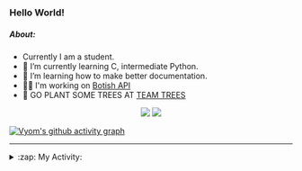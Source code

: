 ### Hello World!

##### About:
- Currently I am a student.
- 🌱 I’m currently learning C, intermediate Python.
- 🌱 I’m learning how to make better documentation.
- 👨‍💻 I'm working on [Botish API](https://github.com/Vyvy-vi/api)
- 🌱 GO PLANT SOME TREES AT [TEAM TREES](https://teamtrees.org/)

<p align="center">
  <a href="https://twitter.com/Vyvy_viM"><img target="_blank" src="https://img.shields.io/badge/twitter%20@Vyvy_viM-0D95E8?style=for-the-badge&logo=twitter&logoColor=white"/></a> 
  <a href="https://vyvy-vi.github.io/portfolio"><img target="_blank" src="https://img.shields.io/badge/-I_love_open_source-green?style=for-the-badge&logo=github&logoColor=black"/></a> 
</p>

[![Vyom's github activity graph](https://activity-graph.herokuapp.com/graph?username=Vyvy-vi)](https://github.com/ashutosh00710/github-readme-activity-graph)

---
<details>
  <summary>:zap: My Activity:</summary>
  
<!--START_SECTION:waka-->
![Code Time](http://img.shields.io/badge/Code%20Time-618%20hrs%2015%20mins-blue)

**I'm a Night 🦉** 

```text
🌞 Morning    44 commits     ██░░░░░░░░░░░░░░░░░░░░░░░   8.58% 
🌆 Daytime    124 commits    ██████░░░░░░░░░░░░░░░░░░░   24.17% 
🌃 Evening    162 commits    ████████░░░░░░░░░░░░░░░░░   31.58% 
🌙 Night      183 commits    █████████░░░░░░░░░░░░░░░░   35.67%

```
📅 **I'm Most Productive on Sunday** 

```text
Monday       50 commits     ██░░░░░░░░░░░░░░░░░░░░░░░   9.75% 
Tuesday      85 commits     ████░░░░░░░░░░░░░░░░░░░░░   16.57% 
Wednesday    74 commits     ███░░░░░░░░░░░░░░░░░░░░░░   14.42% 
Thursday     67 commits     ███░░░░░░░░░░░░░░░░░░░░░░   13.06% 
Friday       48 commits     ██░░░░░░░░░░░░░░░░░░░░░░░   9.36% 
Saturday     56 commits     ██░░░░░░░░░░░░░░░░░░░░░░░   10.92% 
Sunday       133 commits    ██████░░░░░░░░░░░░░░░░░░░   25.93%

```


📊 **This Week I Spent My Time On** 

```text
🔥 Editors: 
Vim                      11 hrs 8 mins       ██████████████████░░░░░░░   74.07% 
VS Code                  3 hrs 53 mins       ██████░░░░░░░░░░░░░░░░░░░   25.93%

🐱‍💻 Projects: 
praise_backend_js        10 hrs 32 mins      █████████████████░░░░░░░░   70.09% 
Unknown Project          3 hrs 55 mins       ██████░░░░░░░░░░░░░░░░░░░   26.11% 
file-utils               19 mins             ░░░░░░░░░░░░░░░░░░░░░░░░░   2.17% 
botish-api               10 mins             ░░░░░░░░░░░░░░░░░░░░░░░░░   1.18% 
discord-bot              4 mins              ░░░░░░░░░░░░░░░░░░░░░░░░░   0.46%

```


 Last Updated on 24/02/2022 01:29:42 UTC
<!--END_SECTION:waka-->
</details>
